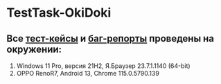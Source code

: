 # TestTask-OkiDoki

## Все [тест-кейсы](https://docs.google.com/spreadsheets/d/1aLs56LG8kbybGiuZE8QAvJ9itOZm37C417m5UFMjB0k/edit?usp=sharing) и [баг-репорты](https://docs.google.com/document/d/1VZ-7DtyawR-ZVSYa7ddRtciPDpnYcdlu8_QSQI8bqcM/edit?usp=sharing) проведены на окружении:
1. Windows 11 Pro, версия 21H2, Я.Браузер 23.7.1.1140 (64-bit)
2. OPPO RenoR7, Android 13, Chrome 115.0.5790.139
## 
